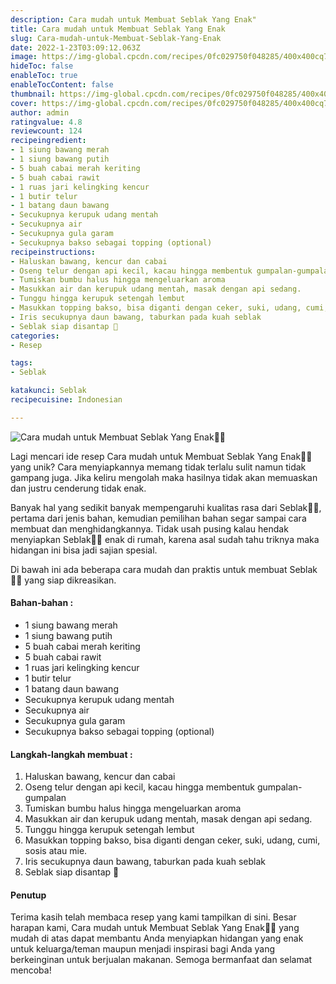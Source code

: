 ```yaml
---
description: Cara mudah untuk Membuat Seblak Yang Enak"
title: Cara mudah untuk Membuat Seblak Yang Enak
slug: Cara-mudah-untuk-Membuat-Seblak-Yang-Enak
date: 2022-1-23T03:09:12.063Z
image: https://img-global.cpcdn.com/recipes/0fc029750f048285/400x400cq70/photo.jpg
hideToc: false
enableToc: true
enableTocContent: false
thumbnail: https://img-global.cpcdn.com/recipes/0fc029750f048285/400x400cq70/photo.jpg
cover: https://img-global.cpcdn.com/recipes/0fc029750f048285/400x400cq70/photo.jpg
author: admin
ratingvalue: 4.8
reviewcount: 124
recipeingredient:
- 1 siung bawang merah
- 1 siung bawang putih
- 5 buah cabai merah keriting
- 5 buah cabai rawit
- 1 ruas jari kelingking kencur
- 1 butir telur
- 1 batang daun bawang
- Secukupnya kerupuk udang mentah
- Secukupnya air
- Secukupnya gula garam
- Secukupnya bakso sebagai topping (optional)
recipeinstructions:
- Haluskan bawang, kencur dan cabai
- Oseng telur dengan api kecil, kacau hingga membentuk gumpalan-gumpalan
- Tumiskan bumbu halus hingga mengeluarkan aroma
- Masukkan air dan kerupuk udang mentah, masak dengan api sedang.
- Tunggu hingga kerupuk setengah lembut
- Masukkan topping bakso, bisa diganti dengan ceker, suki, udang, cumi, sosis atau mie.
- Iris secukupnya daun bawang, taburkan pada kuah seblak
- Seblak siap disantap 🥰
categories:
- Resep

tags:
- Seblak

katakunci: Seblak
recipecuisine: Indonesian

---
```


![Cara mudah untuk Membuat Seblak Yang Enak👩‍🍳](https://img-global.cpcdn.com/recipes/0fc029750f048285/400x400cq70/photo.jpg)

Lagi mencari ide resep Cara mudah untuk Membuat Seblak Yang Enak👩‍🍳 yang unik? Cara menyiapkannya memang tidak terlalu sulit namun tidak gampang juga. Jika keliru mengolah maka hasilnya tidak akan memuaskan dan justru cenderung tidak enak.

Banyak hal yang sedikit banyak mempengaruhi kualitas rasa dari Seblak👩‍🍳, pertama dari jenis bahan, kemudian pemilihan bahan segar sampai cara membuat dan menghidangkannya. Tidak usah pusing kalau hendak menyiapkan Seblak👩‍🍳 enak di rumah, karena asal sudah tahu triknya maka hidangan ini bisa jadi sajian spesial.

Di bawah ini ada beberapa cara mudah dan praktis untuk membuat Seblak👩‍🍳 yang siap dikreasikan.

<!--inarticleads1-->

#### Bahan-bahan :

- 1 siung bawang merah
- 1 siung bawang putih
- 5 buah cabai merah keriting
- 5 buah cabai rawit
- 1 ruas jari kelingking kencur
- 1 butir telur
- 1 batang daun bawang
- Secukupnya kerupuk udang mentah
- Secukupnya air
- Secukupnya gula garam
- Secukupnya bakso sebagai topping (optional)

<!--inarticleads2-->

#### Langkah-langkah membuat :

1. Haluskan bawang, kencur dan cabai
1. Oseng telur dengan api kecil, kacau hingga membentuk gumpalan-gumpalan
1. Tumiskan bumbu halus hingga mengeluarkan aroma
1. Masukkan air dan kerupuk udang mentah, masak dengan api sedang.
1. Tunggu hingga kerupuk setengah lembut
1. Masukkan topping bakso, bisa diganti dengan ceker, suki, udang, cumi, sosis atau mie.
1. Iris secukupnya daun bawang, taburkan pada kuah seblak
1. Seblak siap disantap 🥰

#### Penutup

Terima kasih telah membaca resep yang kami tampilkan di sini. Besar harapan kami, Cara mudah untuk Membuat Seblak Yang Enak👩‍🍳 yang mudah di atas dapat membantu Anda menyiapkan hidangan yang enak untuk keluarga/teman maupun menjadi inspirasi bagi Anda yang berkeinginan untuk berjualan makanan. Semoga bermanfaat dan selamat mencoba!